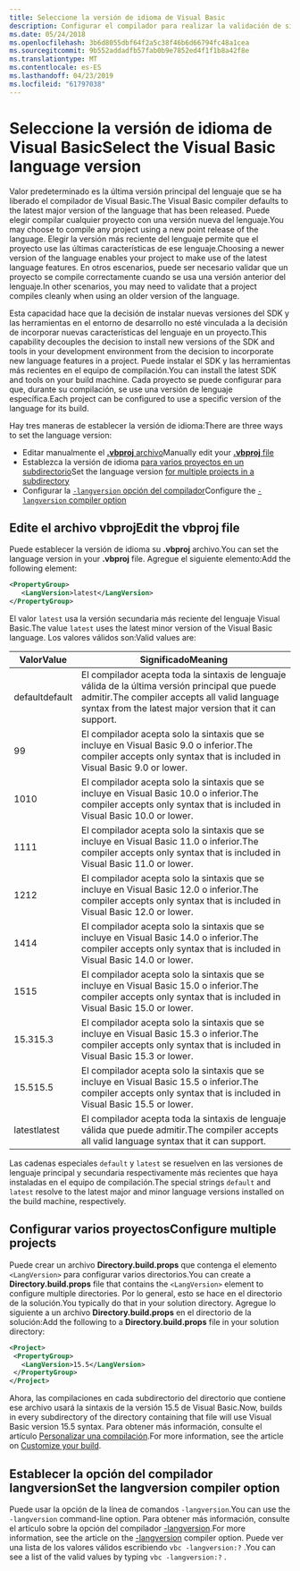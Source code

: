 ```yaml
---
title: Seleccione la versión de idioma de Visual Basic
description: Configurar el compilador para realizar la validación de sintaxis mediante una versión específica del compilador.
ms.date: 05/24/2018
ms.openlocfilehash: 3b6d8055dbf64f2a5c38f46b6d66794fc48a1cea
ms.sourcegitcommit: 9b552addadfb57fab0b9e7852ed4f1f1b8a42f8e
ms.translationtype: MT
ms.contentlocale: es-ES
ms.lasthandoff: 04/23/2019
ms.locfileid: "61797038"
---
```

# <a name="select-the-visual-basic-language-version"></a><span data-ttu-id="3a85c-103">Seleccione la versión de idioma de Visual Basic</span><span class="sxs-lookup"><span data-stu-id="3a85c-103">Select the Visual Basic language version</span></span>

<span data-ttu-id="3a85c-104">Valor predeterminado es la última versión principal del lenguaje que se ha liberado el compilador de Visual Basic.</span><span class="sxs-lookup"><span data-stu-id="3a85c-104">The Visual Basic compiler defaults to the latest major version of the language that has been released.</span></span> <span data-ttu-id="3a85c-105">Puede elegir compilar cualquier proyecto con una versión nueva del lenguaje.</span><span class="sxs-lookup"><span data-stu-id="3a85c-105">You may choose to compile any project using a new point release of the language.</span></span> <span data-ttu-id="3a85c-106">Elegir la versión más reciente del lenguaje permite que el proyecto use las últimas características de ese lenguaje.</span><span class="sxs-lookup"><span data-stu-id="3a85c-106">Choosing a newer version of the language enables your project to make use of the latest language features.</span></span> <span data-ttu-id="3a85c-107">En otros escenarios, puede ser necesario validar que un proyecto se compile correctamente cuando se usa una versión anterior del lenguaje.</span><span class="sxs-lookup"><span data-stu-id="3a85c-107">In other scenarios, you may need to validate that a project compiles cleanly when using an older version of the language.</span></span>

<span data-ttu-id="3a85c-108">Esta capacidad hace que la decisión de instalar nuevas versiones del SDK y las herramientas en el entorno de desarrollo no esté vinculada a la decisión de incorporar nuevas características del lenguaje en un proyecto.</span><span class="sxs-lookup"><span data-stu-id="3a85c-108">This capability decouples the decision to install new versions of the SDK and tools in your development environment from the decision to incorporate new language features in a project.</span></span> <span data-ttu-id="3a85c-109">Puede instalar el SDK y las herramientas más recientes en el equipo de compilación.</span><span class="sxs-lookup"><span data-stu-id="3a85c-109">You can install the latest SDK and tools on your build machine.</span></span> <span data-ttu-id="3a85c-110">Cada proyecto se puede configurar para que, durante su compilación, se use una versión de lenguaje específica.</span><span class="sxs-lookup"><span data-stu-id="3a85c-110">Each project can be configured to use a specific version of the language for its build.</span></span>

<span data-ttu-id="3a85c-111">Hay tres maneras de establecer la versión de idioma:</span><span class="sxs-lookup"><span data-stu-id="3a85c-111">There are three ways to set the language version:</span></span>

- <span data-ttu-id="3a85c-112">Editar manualmente el [ **.vbproj** archivo](#edit-the-vbproj-file)</span><span class="sxs-lookup"><span data-stu-id="3a85c-112">Manually edit your [**.vbproj** file](#edit-the-vbproj-file)</span></span>
- <span data-ttu-id="3a85c-113">Establezca la versión de idioma [para varios proyectos en un subdirectorio](#configure-multiple-projects)</span><span class="sxs-lookup"><span data-stu-id="3a85c-113">Set the language version [for multiple projects in a subdirectory](#configure-multiple-projects)</span></span>
- <span data-ttu-id="3a85c-114">Configurar la [ `-langversion` opción del compilador](#set-the-langversion-compiler-option)</span><span class="sxs-lookup"><span data-stu-id="3a85c-114">Configure the [`-langversion` compiler option](#set-the-langversion-compiler-option)</span></span>

## <a name="edit-the-vbproj-file"></a><span data-ttu-id="3a85c-115">Edite el archivo vbproj</span><span class="sxs-lookup"><span data-stu-id="3a85c-115">Edit the vbproj file</span></span>

<span data-ttu-id="3a85c-116">Puede establecer la versión de idioma su **.vbproj** archivo.</span><span class="sxs-lookup"><span data-stu-id="3a85c-116">You can set the language version in your **.vbproj** file.</span></span> <span data-ttu-id="3a85c-117">Agregue el siguiente elemento:</span><span class="sxs-lookup"><span data-stu-id="3a85c-117">Add the following element:</span></span>

```xml
<PropertyGroup>
   <LangVersion>latest</LangVersion>
</PropertyGroup>
```

<span data-ttu-id="3a85c-118">El valor `latest` usa la versión secundaria más reciente del lenguaje Visual Basic.</span><span class="sxs-lookup"><span data-stu-id="3a85c-118">The value `latest` uses the latest minor version of the Visual Basic language.</span></span> <span data-ttu-id="3a85c-119">Los valores válidos son:</span><span class="sxs-lookup"><span data-stu-id="3a85c-119">Valid values are:</span></span>

|<span data-ttu-id="3a85c-120">Valor</span><span class="sxs-lookup"><span data-stu-id="3a85c-120">Value</span></span>|<span data-ttu-id="3a85c-121">Significado</span><span class="sxs-lookup"><span data-stu-id="3a85c-121">Meaning</span></span>|
|------------|-------------|
|<span data-ttu-id="3a85c-122">default</span><span class="sxs-lookup"><span data-stu-id="3a85c-122">default</span></span>|<span data-ttu-id="3a85c-123">El compilador acepta toda la sintaxis de lenguaje válida de la última versión principal que puede admitir.</span><span class="sxs-lookup"><span data-stu-id="3a85c-123">The compiler accepts all valid language syntax from the latest major version that it can support.</span></span>|
|<span data-ttu-id="3a85c-124">9</span><span class="sxs-lookup"><span data-stu-id="3a85c-124">9</span></span>|<span data-ttu-id="3a85c-125">El compilador acepta solo la sintaxis que se incluye en Visual Basic 9.0 o inferior.</span><span class="sxs-lookup"><span data-stu-id="3a85c-125">The compiler accepts only syntax that is included in Visual Basic 9.0 or lower.</span></span>|
|<span data-ttu-id="3a85c-126">10</span><span class="sxs-lookup"><span data-stu-id="3a85c-126">10</span></span>|<span data-ttu-id="3a85c-127">El compilador acepta solo la sintaxis que se incluye en Visual Basic 10.0 o inferior.</span><span class="sxs-lookup"><span data-stu-id="3a85c-127">The compiler accepts only syntax that is included in Visual Basic 10.0 or lower.</span></span>|
|<span data-ttu-id="3a85c-128">11</span><span class="sxs-lookup"><span data-stu-id="3a85c-128">11</span></span>|<span data-ttu-id="3a85c-129">El compilador acepta solo la sintaxis que se incluye en Visual Basic 11.0 o inferior.</span><span class="sxs-lookup"><span data-stu-id="3a85c-129">The compiler accepts only syntax that is included in Visual Basic 11.0 or lower.</span></span>|
|<span data-ttu-id="3a85c-130">12</span><span class="sxs-lookup"><span data-stu-id="3a85c-130">12</span></span>|<span data-ttu-id="3a85c-131">El compilador acepta solo la sintaxis que se incluye en Visual Basic 12.0 o inferior.</span><span class="sxs-lookup"><span data-stu-id="3a85c-131">The compiler accepts only syntax that is included in Visual Basic 12.0 or lower.</span></span>|
|<span data-ttu-id="3a85c-132">14</span><span class="sxs-lookup"><span data-stu-id="3a85c-132">14</span></span>|<span data-ttu-id="3a85c-133">El compilador acepta solo la sintaxis que se incluye en Visual Basic 14.0 o inferior.</span><span class="sxs-lookup"><span data-stu-id="3a85c-133">The compiler accepts only syntax that is included in Visual Basic 14.0 or lower.</span></span>|
|<span data-ttu-id="3a85c-134">15</span><span class="sxs-lookup"><span data-stu-id="3a85c-134">15</span></span>|<span data-ttu-id="3a85c-135">El compilador acepta solo la sintaxis que se incluye en Visual Basic 15.0 o inferior.</span><span class="sxs-lookup"><span data-stu-id="3a85c-135">The compiler accepts only syntax that is included in Visual Basic 15.0 or lower.</span></span>|
|<span data-ttu-id="3a85c-136">15.3</span><span class="sxs-lookup"><span data-stu-id="3a85c-136">15.3</span></span>|<span data-ttu-id="3a85c-137">El compilador acepta solo la sintaxis que se incluye en Visual Basic 15.3 o inferior.</span><span class="sxs-lookup"><span data-stu-id="3a85c-137">The compiler accepts only syntax that is included in Visual Basic 15.3 or lower.</span></span>|
|<span data-ttu-id="3a85c-138">15.5</span><span class="sxs-lookup"><span data-stu-id="3a85c-138">15.5</span></span>|<span data-ttu-id="3a85c-139">El compilador acepta solo la sintaxis que se incluye en Visual Basic 15.5 o inferior.</span><span class="sxs-lookup"><span data-stu-id="3a85c-139">The compiler accepts only syntax that is included in Visual Basic 15.5 or lower.</span></span>|
|<span data-ttu-id="3a85c-140">latest</span><span class="sxs-lookup"><span data-stu-id="3a85c-140">latest</span></span>|<span data-ttu-id="3a85c-141">El compilador acepta toda la sintaxis de lenguaje válida que puede admitir.</span><span class="sxs-lookup"><span data-stu-id="3a85c-141">The compiler accepts all valid language syntax that it can support.</span></span>|

<span data-ttu-id="3a85c-142">Las cadenas especiales `default` y `latest` se resuelven en las versiones de lenguaje principal y secundaria respectivamente más recientes que haya instaladas en el equipo de compilación.</span><span class="sxs-lookup"><span data-stu-id="3a85c-142">The special strings `default` and `latest` resolve to the latest major and minor language versions installed on the build machine, respectively.</span></span>

## <a name="configure-multiple-projects"></a><span data-ttu-id="3a85c-143">Configurar varios proyectos</span><span class="sxs-lookup"><span data-stu-id="3a85c-143">Configure multiple projects</span></span>

<span data-ttu-id="3a85c-144">Puede crear un archivo **Directory.build.props** que contenga el elemento `<LangVersion>` para configurar varios directorios.</span><span class="sxs-lookup"><span data-stu-id="3a85c-144">You can create a **Directory.build.props** file that contains the `<LangVersion>` element to configure multiple directories.</span></span> <span data-ttu-id="3a85c-145">Por lo general, esto se hace en el directorio de la solución.</span><span class="sxs-lookup"><span data-stu-id="3a85c-145">You typically do that in your solution directory.</span></span> <span data-ttu-id="3a85c-146">Agregue lo siguiente a un archivo **Directory.build.props** en el directorio de la solución:</span><span class="sxs-lookup"><span data-stu-id="3a85c-146">Add the following to a **Directory.build.props** file in your solution directory:</span></span>

```xml
<Project>
 <PropertyGroup>
   <LangVersion>15.5</LangVersion>
 </PropertyGroup>
</Project>
```

<span data-ttu-id="3a85c-147">Ahora, las compilaciones en cada subdirectorio del directorio que contiene ese archivo usará la sintaxis de la versión 15.5 de Visual Basic.</span><span class="sxs-lookup"><span data-stu-id="3a85c-147">Now, builds in every subdirectory of the directory containing that file will use Visual Basic version 15.5 syntax.</span></span> <span data-ttu-id="3a85c-148">Para obtener más información, consulte el artículo [Personalizar una compilación](/visualstudio/msbuild/customize-your-build).</span><span class="sxs-lookup"><span data-stu-id="3a85c-148">For more information, see the article on [Customize your build](/visualstudio/msbuild/customize-your-build).</span></span>

## <a name="set-the-langversion-compiler-option"></a><span data-ttu-id="3a85c-149">Establecer la opción del compilador langversion</span><span class="sxs-lookup"><span data-stu-id="3a85c-149">Set the langversion compiler option</span></span>

<span data-ttu-id="3a85c-150">Puede usar la opción de la línea de comandos `-langversion`.</span><span class="sxs-lookup"><span data-stu-id="3a85c-150">You can use the `-langversion` command-line option.</span></span> <span data-ttu-id="3a85c-151">Para obtener más información, consulte el artículo sobre la opción del compilador [-langversion](../reference/command-line-compiler/langversion.md).</span><span class="sxs-lookup"><span data-stu-id="3a85c-151">For more information, see the article on the [-langversion](../reference/command-line-compiler/langversion.md) compiler option.</span></span> <span data-ttu-id="3a85c-152">Puede ver una lista de los valores válidos escribiendo `vbc -langversion:?` .</span><span class="sxs-lookup"><span data-stu-id="3a85c-152">You can see a list of the valid values by typing  `vbc -langversion:?` .</span></span>
